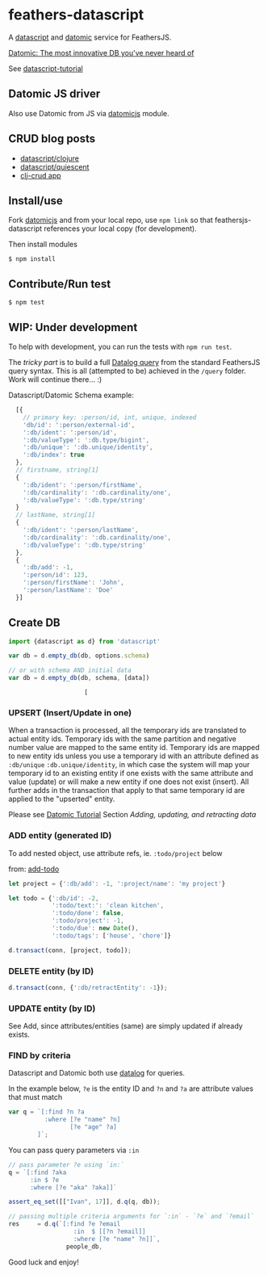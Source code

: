 # feathers-datascript
A [datascript](https://www.npmjs.com/package/datascript) and [datomic](http://docs.datomic.com/architecture.html) service for FeathersJS.

[Datomic: The most innovative DB you've never heard of](http://augustl.com/blog/2016/datomic_the_most_innovative_db_youve_never_heard_of/)

See [datascript-tutorial](https://github.com/kristianmandrup/datascript-tutorial)

## Datomic JS driver

Also use Datomic from JS via [datomicjs](https://github.com/kristianmandrup/datomicjs) module.

## CRUD blog posts
- [datascript/clojure](http://thegeez.net/2014/04/30/datascript_clojure_web_app.html)
- [datascript/quiescent](http://thegeez.net/2014/05/01/datascript_quiescent_standalone.html)
- [clj-crud app](https://github.com/thegeez/clj-crud)

## Install/use

Fork [datomicjs](https://github.com/kristianmandrup/datomicjs) and from your local repo, use `npm link` so that feathersjs-datascript references your local copy (for development).

Then install modules

`$ npm install`

## Contribute/Run test

`$ npm test`

## WIP: Under development
To help with development, you can run the tests with `npm run test`.

The *tricky part* is to build a full [Datalog query](http://docs.datomic.com/query.html) from the standard FeathersJS query syntax. This is all (attempted to be) achieved in the `/query` folder. Work will continue there... :)

Datascript/Datomic Schema example:

```js
  [{
    // primary key: :person/id, int, unique, indexed
    'db/id': ':person/external-id',
    ':db/ident': ':person/id',
    ':db/valueType': ':db.type/bigint',
    ':db/unique': ':db.unique/identity',
    ':db/index': true
  },
  // firstname, string[1]
  {
    ':db/ident': ':person/firstName',
    ':db/cardinality': ':db.cardinality/one',
    ':db/valueType': ':db.type/string'
  }
  // lastName, string[1]  
  {
    ':db/ident': ':person/lastName',
    ':db/cardinality': ':db.cardinality/one',
    ':db/valueType': ':db.type/string'
  },
  {
    ':db/add': -1,
    ':person/id': 123,
    ':person/firstName': 'John',
    ':person/lastName': 'Doe'
  }]

```

## Create DB

```js
import {datascript as d} from 'datascript'

var db = d.empty_db(db, options.schema)

// or with schema AND initial data
var db = d.empty_db(db, schema, [data])
```
                         [

### UPSERT (Insert/Update in one)

When a transaction is processed, all the temporary ids are translated to actual entity ids. Temporary ids with the same partition and negative number value are mapped to the same entity id. Temporary ids are mapped to new entity ids unless you use a temporary id with an attribute defined as `:db/unique` `:db.unique/identity`, in which case the system will map your temporary id to an existing entity if one exists with the same attribute and value (update) or will make a new entity if one does not exist (insert). All further adds in the transaction that apply to that same temporary id are applied to the "upserted" entity.

Please see [Datomic Tutorial](http://docs.datomic.com/tutorial.html)
Section *Adding, updating, and retracting data*

### ADD entity (generated ID)

To add nested object, use attribute refs, ie. `:todo/project` below

from: [add-todo](https://github.com/tonsky/datascript-todo/blob/gh-pages/src/datascript_todo/core.cljs#L223)

```js
let project = {':db/add': -1, ':project/name': 'my project'}

let todo = {':db/id': -2,
            ':todo/text:': 'clean kitchen',
            ':todo/done': false,
            ':todo/project': -1,
            ':todo/due': new Date(),
            ':todo/tags': ['house', 'chore']}

d.transact(conn, [project, todo]);
```

### DELETE entity (by ID)

```js
d.transact(conn, {':db/retractEntity': -1});
```

### UPDATE entity (by ID)

See Add, since attributes/entities (same) are simply updated if already exists.

### FIND by criteria

Datascript and Datomic both use [datalog](http://www.learndatalogtoday.org/) for queries.

In the example below, `?e` is the entity ID and `?n` and `?a` are attribute values that must match

```js
var q = `[:find ?n ?a
          :where [?e "name" ?n]
                 [?e "age" ?a]
        ]`;
```

You can pass query parameters via `:in`

```js
// pass parameter ?e using `in:`
q = `[:find ?aka
      :in $ ?e
      :where [?e "aka" ?aka]]`

assert_eq_set([["Ivan", 17]], d.q(q, db));

// passing multiple criteria arguments for `:in` - `?e` and `?email`
res     = d.q(`[:find ?e ?email
                  :in  $ [[?n ?email]]
                  :where [?e "name" ?n]]`,
                people_db,
```

Good luck and enjoy!
